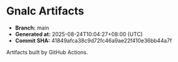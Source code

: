 # Gnalc Artifacts

- **Branch:** main
- **Generated at:** 2025-08-24T10:04:27+08:00 (UTC)
- **Commit SHA:** 41849afca38c9d72fc46a9ae22f410e36bb44a7f

Artifacts built by GitHub Actions.  
